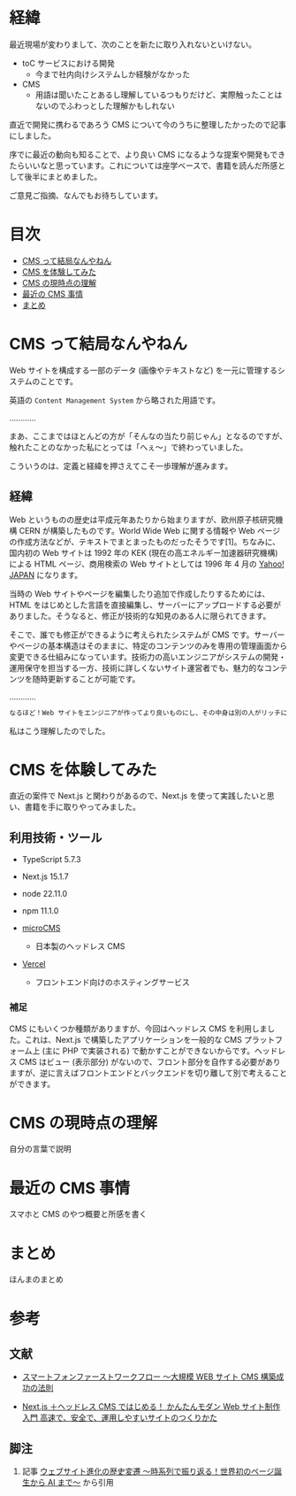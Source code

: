# 経緯

最近現場が変わりまして、次のことを新たに取り入れないといけない。

- toC サービスにおける開発
  - 今まで社内向けシステムしか経験がなかった
- CMS
  - 用語は聞いたことあるし理解しているつもりだけど、実際触ったことはないのでふわっとした理解かもしれない

直近で開発に携わるであろう CMS について今のうちに整理したかったので記事にしました。

序でに最近の動向も知ることで、より良い CMS になるような提案や開発もできたらいいなと思っています。これについては座学ベースで、書籍を読んだ所感として後半にまとめました。

ご意見ご指摘、なんでもお待ちしています。

# 目次

- [CMS って結局なんやねん](#cms-って結局なんやねん)
- [CMS を体験してみた](#cms-を体験してみた)
- [CMS の現時点の理解](#cms-の現時点の理解)
- [最近の CMS 事情](#最近の-cms-事情)
- [まとめ](#まとめ)

# CMS って結局なんやねん

Web サイトを構成する一部のデータ (画像やテキストなど) を一元に管理するシステムのことです。

英語の `Content Management System` から略された用語です。

............

まあ、ここまではほとんどの方が「そんなの当たり前じゃん」となるのですが、触れたことのなかった私にとっては「へぇ〜」で終わっていました。

こういうのは、定義と経緯を押さえてこそ一歩理解が進みます。

## 経緯

Web というものの歴史は平成元年あたりから始まりますが、欧州原子核研究機構 CERN が構築したものです。World Wide Web に関する情報や Web ページの作成方法などが、テキストでまとまったものだったそうです[1]。ちなみに、国内初の Web サイトは 1992 年の KEK (現在の高エネルギー加速器研究機構) による HTML ページ、商用検索の Web サイトとしては 1996 年 4 月の [Yahoo! JAPAN](https://www.yahoo.co.jp/) になります。

当時の Web サイトやページを編集したり追加で作成したりするためには、HTML をはじめとした言語を直接編集し、サーバーにアップロードする必要がありました。そうなると、修正が技術的な知見のある人に限られてきます。

そこで、誰でも修正ができるように考えられたシステムが CMS です。サーバーやページの基本構造はそのままに、特定のコンテンツのみを専用の管理画面から変更できる仕組みになっています。技術力の高いエンジニアがシステムの開発・運用保守を担当する一方、技術に詳しくないサイト運営者でも、魅力的なコンテンツを随時更新することが可能です。

............

```txt
なるほど！Web サイトをエンジニアが作ってより良いものにし、その中身は別の人がリッチにすることで、魅力的なサイトにしているということか。
```

私はこう理解したのでした。

# CMS を体験してみた

直近の案件で Next.js と関わりがあるので、Next.js を使って実践したいと思い、書籍を手に取りやってみました。

## 利用技術・ツール

- TypeScript 5.7.3
- Next.js 15.1.7
- node 22.11.0
- npm 11.1.0

- [microCMS](https://microcms.io/)
  - 日本製のヘッドレス CMS
- [Vercel](https://vercel.com/)
  - フロントエンド向けのホスティングサービス

### 補足

CMS にもいくつか種類がありますが、今回はヘッドレス CMS を利用しました。これは、Next.js で構築したアプリケーションを一般的な CMS プラットフォーム上 (主に PHP で実装される) で動かすことができないからです。ヘッドレス CMS はビュー (表示部分) がないので、フロント部分を自作する必要がありますが、逆に言えばフロントエンドとバックエンドを切り離して別で考えることができます。

##

# CMS の現時点の理解

自分の言葉で説明

# 最近の CMS 事情

スマホと CMS のやつ概要と所感を書く

# まとめ

ほんまのまとめ

# 参考

## 文献

- [スマートフォンファーストワークフロー ～大規模 WEB サイト CMS 構築成功の法則](https://amzn.asia/d/2qAtkxP)

- [Next.js ＋ヘッドレス CMS ではじめる！ かんたんモダン Web サイト制作入門 高速で、安全で、運用しやすいサイトのつくりかた](https://amzn.asia/d/hIiHEpA)

## 脚注

1. 記事 [ウェブサイト進化の歴史変遷 ～時系列で振り返る！世界初のページ誕生から AI まで～](https://www.infocubic.co.jp/blog/archives/11526/) から引用
